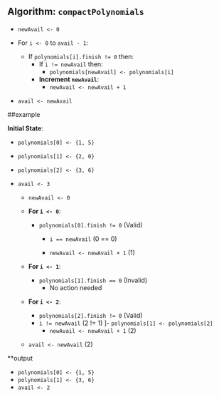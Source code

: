 ## Algorithm: `compactPolynomials`
   - `newAvail <- 0`


   - For `i <- 0` to `avail - 1`:
    
       - If `polynomials[i].finish != 0` then:
           - If `i != newAvail` then:
             - `polynomials[newAvail] <- polynomials[i]`
         - **Increment `newAvail`**:
           - `newAvail <- newAvail + 1`
   - `avail <- newAvail`

##example

**Initial State**:
- `polynomials[0] <- {1, 5}`
- `polynomials[1] <- {2, 0}`
- `polynomials[2] <- {3, 6}`
- `avail <- 3`


   - `newAvail <- 0`


   - **For `i <- 0`**:
     - `polynomials[0].finish != 0` (Valid)
       - `i == newAvail` (0 == 0)
     
       - `newAvail <- newAvail + 1` (1)
   - **For `i <- 1`**:
     - `polynomials[1].finish == 0` (Invalid)
       - No action needed
   - **For `i <- 2`**:
     - `polynomials[2].finish != 0` (Valid)
     - `i != newAvail` (2 != 1)
       ]- `polynomials[1] <- polynomials[2]`
       - `newAvail <- newAvail + 1` (2)


   - `avail <- newAvail` (2)

**output
- `polynomials[0] <- {1, 5}`
- `polynomials[1] <- {3, 6}`
- `avail <- 2`
